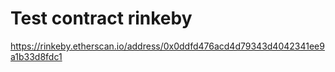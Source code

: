 
# Test contract rinkeby
https://rinkeby.etherscan.io/address/0x0ddfd476acd4d79343d4042341ee9a1b33d8fdc1
